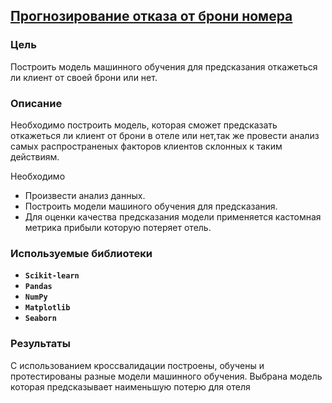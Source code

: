 ## [Прогнозирование отказа от брони номера]()

### Цель

Построить модель машинного обучения для предсказания откажеться ли клиент от своей брони или нет.

### Описание

Необходимо построить модель, которая сможет предсказать откажеться ли клиент от брони в отеле или нет,так же провести анализ самых распространеных факторов клиентов склонных к таким действиям.

Необходимо 
- Произвести анализ данных.
- Построить модели машиного обучения для предсказания.
- Для оценки качества предсказания модели применяется кастомная метрика прибыли которую потеряет отель.

### Используемые библиотеки
- **`Scikit-learn`**
- **`Pandas`**
- **`NumPy`**
- **`Matplotlib`**
- **`Seaborn`**

### Результаты
С использованием кроссвалидации построены, обучены и протестированы разные модели машинного обучения. Выбрана модель которая предсказывает наименьшую потерю для отеля

